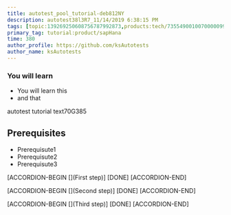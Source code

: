 ```yaml
---
title: autotest_pool_tutorial-deb812NY
description: autotest38l3R7_11/14/2019 6:38:15 PM
tags: [topic:139269250608756787992873,products:tech/73554900100700000996,tutorial:experience/advanced]
primary_tag: tutorial:product/sapHana
time: 380
author_profile: https://github.com/ksAutotests
author_name: ksAutotests
---
```

### You will learn
- You will learn this
- and that

autotest tutorial text70G385

## Prerequisites
- Prerequisute1
- Prerequisute2
- Prerequisute3

[ACCORDION-BEGIN [](First step)]
[DONE]
[ACCORDION-END]

[ACCORDION-BEGIN [](Second step)]
[DONE]
[ACCORDION-END]

[ACCORDION-BEGIN [](Third step)]
[DONE]
[ACCORDION-END]

